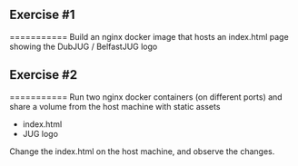 ## Exercise #1
===========
Build an nginx docker image that hosts an index.html page showing the DubJUG / BelfastJUG logo


## Exercise #2
===========
Run two nginx docker containers (on different ports) and share a volume from the host machine with static assets
- index.html
- JUG logo

Change the index.html on the host machine, and observe the changes.
